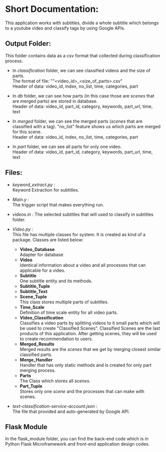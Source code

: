 # Short Documentation:

This application works with subtitles, divide a whole subtitle which belongs to a youtube video and classify tags by using Google APIs.

## Output Folder:

This folder contains data as a csv format that collected during classification process.

* In *classification* folder, we can see classified videos and the size of parts.  
The format of file: ""<video_id>_<size_of_parts>.csv"  
Header of data: video_id, index, no_list, time, categories, part

* In *db* folder, we can see how parts (in this case those are *scenes* that are merged parts) are stored in database.  
Header of data: video_id, part_id, category, keywords, part_url, time, text

* In *merged* folder, we can see the merged parts (*scenes* that are classified with a tag). "no_list" feature shows us which parts are merged for this scene.  
Header of data: video_id, index, no_list, time, categories, part


* In *part* folder, we can see all parts for only one video.  
Header of data: video_id, part_id, category, keywords, part_url, time, text



## Files:
* *keyword_extract.py :*  
Keyword Extraction for subtitles.

* *Main.y :*  
The trigger script that makes everything run.

* *videos.in :*
The selected subtitles that will used to classify in subtitles folder.

* *Video.py :*  
  This file has multiple classes for system. It is created as kind of a package. Classes are listed below:  

  * **Video_Database**  
  Adapter for database
  * **Video**  
  Identical information about a video and all processes that can applicable for a video.
  * **Subtitle**  
  One subtitle entity and its methods.
  * **Subtitle_Tuple**  
  * **Subtitle_Text**  
  * **Scene_Tuple**  
  This class stores multiple parts of subtitles.
  * **Time_Scale**  
  Definition of time scale entity for all video parts.  
  * **Video_Classification**  
  Classifies a video parts by splitting videos to it small parts which will be used to create "Classified Scenes". Classified Scenes are the last products of this application. After getting scenes, they will be used to create recommendation to users.
  * **Merged_Results**  
  Merged results are the *scenes* that we get by merging closest similar classified parts.
  * **Merge_Handler**  
  Handler that has only static methods and is created for only part merging process.
  * **Parts**  
  The Class which stores all *scenes*.  
  * **Part_Tuple**  
  Stores only one *scene* and the processes that can make with scenes.

* *text-classification-service-account.json :*  
The file that provided and auto-generated by Google API.

## Flask Module

In the flask_module folder, you can find the back-end code which is in Python Flask Microframework and front-end application design codes.
